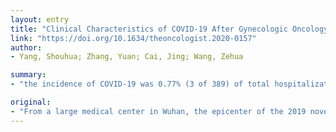 ```yaml
---
layout: entry
title: "Clinical Characteristics of COVID-19 After Gynecologic Oncology Surgery in Three Women: A Retrospective Review of Medical Records"
link: "https://doi.org/10.1634/theoncologist.2020-0157"
author:
- Yang, Shouhua; Zhang, Yuan; Cai, Jing; Wang, Zehua

summary:
- "the incidence of COVID-19 was 0.77% (3 of 389) of total hospitalizations and 1.59% (3 of 189) of patients undergoing surgeries in the ward. The infection of severe acute respiratory syndrome coronavirus 2 may be related to the older age, comorbidities and malignant tumor. By February 20, 2020, only two of the three patients had met the clinical discharge criteria. Postponement of scheduled gynecologic surgery for patients in the epidemic area should be considered. We report clinical features and prognosis in Wuhan, 3 of 389 total hospitalized in January 2020."

original:
- "From a large medical center in Wuhan, the epicenter of the 2019 novel coronavirus disease (COVID-19), we report clinical features and prognosis for three women diagnosed with COVID-19 after gynecologic oncology surgery and hospitalized in January 2020. The incidence of COVID-19 was 0.77% (3 of 389) of total hospitalizations and 1.59% (3 of 189) of patients undergoing surgeries in the ward. The infection of severe acute respiratory syndrome coronavirus 2 may be related to the older age, comorbidities, malignant tumor, and surgery in gynecologic hospitalizations. By February 20, 2020, only two of the three patients had met the clinical discharge criteria. Given the long and uncertain incubation period of COVID-19, screening for the virus infection should be carried out for all patients, both preoperatively and postoperatively. Postponement of scheduled gynecologic surgery for patients in the epidemic area should be considered."
---
```


